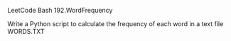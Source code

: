 LeetCode Bash 192.WordFrequency

Write a Python script to calculate the frequency of each word in a text file WORDS.TXT
